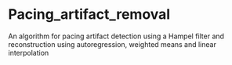 # Pacing_artifact_removal
An algorithm for pacing artifact detection using a Hampel filter and reconstruction using autoregression, weighted means and linear interpolation
